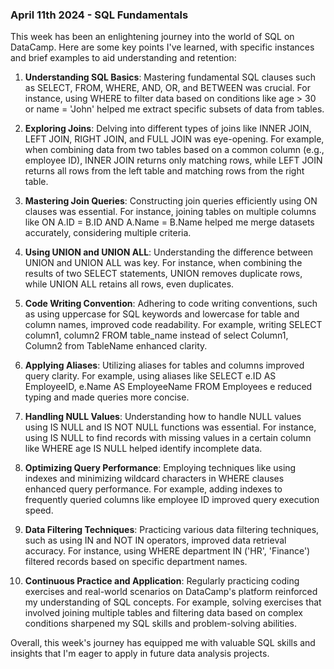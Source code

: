 ### April 11th 2024 - SQL Fundamentals

This week has been an enlightening journey into the world of SQL on DataCamp. Here are some key points I've learned, with specific instances and brief examples to aid understanding and retention:

1. **Understanding SQL Basics**: Mastering fundamental SQL clauses such as SELECT, FROM, WHERE, AND, OR, and BETWEEN was crucial. For instance, using WHERE to filter data based on conditions like age > 30 or name = 'John' helped me extract specific subsets of data from tables.

2. **Exploring Joins**: Delving into different types of joins like INNER JOIN, LEFT JOIN, RIGHT JOIN, and FULL JOIN was eye-opening. For example, when combining data from two tables based on a common column (e.g., employee ID), INNER JOIN returns only matching rows, while LEFT JOIN returns all rows from the left table and matching rows from the right table.

3. **Mastering Join Queries**: Constructing join queries efficiently using ON clauses was essential. For instance, joining tables on multiple columns like ON A.ID = B.ID AND A.Name = B.Name helped me merge datasets accurately, considering multiple criteria.

4. **Using UNION and UNION ALL**: Understanding the difference between UNION and UNION ALL was key. For instance, when combining the results of two SELECT statements, UNION removes duplicate rows, while UNION ALL retains all rows, even duplicates.

5. **Code Writing Convention**: Adhering to code writing conventions, such as using uppercase for SQL keywords and lowercase for table and column names, improved code readability. For example, writing SELECT column1, column2 FROM table_name instead of select Column1, Column2 from TableName enhanced clarity.

6. **Applying Aliases**: Utilizing aliases for tables and columns improved query clarity. For example, using aliases like SELECT e.ID AS EmployeeID, e.Name AS EmployeeName FROM Employees e reduced typing and made queries more concise.

7. **Handling NULL Values**: Understanding how to handle NULL values using IS NULL and IS NOT NULL functions was essential. For instance, using IS NULL to find records with missing values in a certain column like WHERE age IS NULL helped identify incomplete data.

8. **Optimizing Query Performance**: Employing techniques like using indexes and minimizing wildcard characters in WHERE clauses enhanced query performance. For example, adding indexes to frequently queried columns like employee ID improved query execution speed.

9. **Data Filtering Techniques**: Practicing various data filtering techniques, such as using IN and NOT IN operators, improved data retrieval accuracy. For instance, using WHERE department IN ('HR', 'Finance') filtered records based on specific department names.

10. **Continuous Practice and Application**: Regularly practicing coding exercises and real-world scenarios on DataCamp's platform reinforced my understanding of SQL concepts. For example, solving exercises that involved joining multiple tables and filtering data based on complex conditions sharpened my SQL skills and problem-solving abilities.

Overall, this week's journey has equipped me with valuable SQL skills and insights that I'm eager to apply in future data analysis projects.

